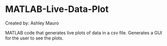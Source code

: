# MATLAB-Live-Data-Plot

Created by: Ashley Mauro

MATLAB code that generates live plots of data in a csv file. Generates a GUI for the user to see the plots.
